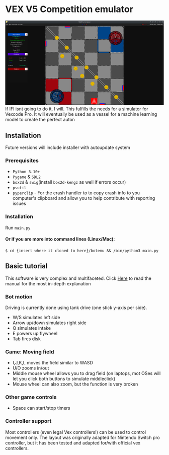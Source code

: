 # VEX V5 Competition emulator
![screenshot](mdImg/about.png)
If IFI isnt going to do it, I will.
This fulfills the needs for a simulator for Vexcode Pro. It will eventually be used as a vessel for a machine learning model to create the perfect auton
## Installation
Future versions will include installer with autoupdate system
### Prerequisites
- `Python 3.10+`
- `Pygame` & `SDL2`
- `box2d` & `swig`(install `box2d-kengz` as well if errors occur)
- `psutil`
- `pyperclip` - For the crash handler to to copy crash info to you computer's clipboard and allow you to help contribute with reporting issues
### Installation
Run `main.py`
#### Or if you are more into command lines (Linux/Mac):
`$ cd {insert where it cloned to here}/botemu && /bin/python3 main.py` 
## Basic tutorial
This software is very complex and multifaceted. Click [Here](https://github.com/bax2004rj/botemu/wiki) to read the manual for the most in-depth explanation
### Bot motion
Driving is currently done using tank drive (one stick y-axis per side).
- W/S simulates left side
- Arrow up/down simulates right side
- Q simulates intake
- E powers up flywheel
- Tab fires disk
### Game: Moving field
- I,J,K,L moves the field similar to WASD
- U/O zooms in/out
- Middle mouse wheel allows you to drag field (on laptops, mot OSes will let you click both buttons to simulate middleclick)
- Mouse wheel can also zoom, but the function is very broken
### Other game controls
- Space can start/stop timers
### Controller support
Most controllers (even legal Vex controllers!) can be used to control movement only. The layout was originally adapted for Nintendo Switch pro controller, but it has been tested and adapted for/with official vex controllers.

